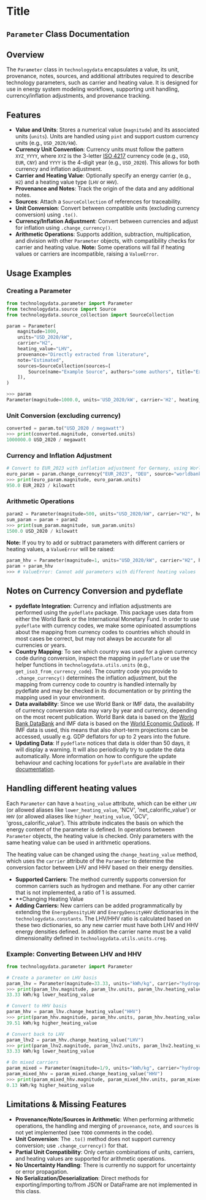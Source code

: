 # Title

<!--
SPDX-FileCopyrightText: The technology-data authors

SPDX-License-Identifier: MIT

-->

## `Parameter` Class Documentation

## Overview

The `Parameter` class in `technologydata` encapsulates a value, its unit, provenance, notes, sources, and additional attributes required to describe technology parameters, such as carrier and heating value. It is designed for use in energy system modeling workflows, supporting unit handling, currency/inflation adjustments, and provenance tracking.

## Features

- **Value and Units**: Stores a numerical value (`magnitude`) and its associated units (`units`). Units are handled using `pint` and support custom currency units (e.g., `USD_2020/kW`).
- **Currency Unit Convention**: Currency units must follow the pattern `XYZ_YYYY`, where `XYZ` is the 3-letter [ISO 4217](https://en.wikipedia.org/wiki/ISO_4217) currency code (e.g., `USD`, `EUR`, `CNY`) and `YYYY` is the 4-digit year (e.g., `USD_2020`). This allows for both currency and inflation adjustment.
- **Carrier and Heating Value**: Optionally specify an energy carrier (e.g., `H2`) and a heating value type (`LHV` or `HHV`).
- **Provenance and Notes**: Track the origin of the data and any additional notes.
- **Sources**: Attach a `SourceCollection` of references for traceability.
- **Unit Conversion**: Convert between compatible units (excluding currency conversion) using `.to()`.
- **Currency/Inflation Adjustment**: Convert between currencies and adjust for inflation using `.change_currency()`.
- **Arithmetic Operations**: Supports addition, subtraction, multiplication, and division with other `Parameter` objects, with compatibility checks for carrier and heating value. **Note:** Some operations will fail if heating values or carriers are incompatible, raising a `ValueError`.

## Usage Examples

### Creating a Parameter

```python
from technologydata.parameter import Parameter
from technologydata.source import Source
from technologydata.source_collection import SourceCollection

param = Parameter(
    magnitude=1000,
    units="USD_2020/kW",
    carrier="H2",
    heating_value="LHV",
    provenance="Directly extracted from literature",
    note="Estimated",
    sources=SourceCollection(sources=[
        Source(name="Example Source", authors="some authors", title="Example Title")
    ]),
)

>>> param
Parameter(magnitude=1000.0, units='USD_2020/kW', carrier='H2', heating_value='LHV', provenance='literature', note='Estimated', sources=SourceCollection(sources=[Source(name='Example Source', authors='some authors', title='Example Title')]))
```

### Unit Conversion (excluding currency)

```python
converted = param.to("USD_2020 / megawatt")
>>> print(converted.magnitude, converted.units)
1000000.0 USD_2020 / megawatt
```

### Currency and Inflation Adjustment

```python
# Convert to EUR_2023 with inflation adjustment for Germany, using World Bank data
euro_param = param.change_currency("EUR_2023", "DEU", source="worldbank")
>>> print(euro_param.magnitude, euro_param.units)
950.0 EUR_2023 / kilowatt
```

### Arithmetic Operations

```python
param2 = Parameter(magnitude=500, units="USD_2020/kW", carrier="H2", heating_value="LHV")
sum_param = param + param2
>>> print(sum_param.magnitude, sum_param.units)
1500.0 USD_2020 / kilowatt
```

**Note:** If you try to add or subtract parameters with different carriers or heating values, a `ValueError` will be raised:

```python
param_hhv = Parameter(magnitude=1, units="USD_2020/kW", carrier="H2", heating_value="HHV")
param + param_hhv
>>> # ValueError: Cannot add parameters with different heating values
```

## Notes on Currency Conversion and pydeflate

- **pydeflate Integration**: Currency and inflation adjustments are performed using the `pydeflate` package. This package uses data from either the World Bank or the International Monetary Fund. In order to use `pydeflate` with currency codes, we make some opinioated assumptions about the mapping from currency codes to countries which should in most cases be correct, but may not always be accurate for all currencies or years.
- **Country Mapping**: To see which country was used for a given currency code during conversion, inspect the mapping in `pydeflate` or use the helper functions in `technologydata.utils.units` (e.g., `get_iso3_from_currency_code`). The country code you provide to `.change_currency()` determines the inflation adjustment, but the mapping from currency code to country is handled internally by pydeflate and may be checked in its documentation or by printing the mapping used in your environment.
- **Data availability**: Since we use World Bank or IMF data, the availability of currency conversion data may vary by year and currency, depending on the most recent publication. World Bank data is based on the [World Bank DataBank](https://databank.worldbank.org/home.aspx) and IMF data is based on the [World Economic Outlook](https://www.imf.org/en/Publications/WEO). If IMF data is used, this means that also short-term projections can be accessed, usually e.g. GDP deflators for up to 2 years into the future.
- **Updating Data**: If `pydeflate` notices that data is older than 50 days, it will display a warning. It will also periodically try to update the data automatically. More information on how to configure the update behaviour and caching locations for `pydeflate` are available in their [documentation](https://github.com/jm-rivera/pydeflate).

## Handling different heating values

Each `Parameter` can have a `heating_value` attribute, which can be either `LHV` (or allowed aliases like `lower_heating_value`, 'NCV', 'net_calorific_value') or `HHV` (or allowed aliases like `higher_heating_value`, 'GCV', 'gross_calorific_value').
This attribute indicates the basis on which the energy content of the parameter is defined.
In operations between `Parameter` objects, the heating value is checked.
Only parameters with the same heating value can be used in arithmetic operations.

The heating value can be changed using the `change_heating_value` method, which uses the `carrier` attribute of the `Parameter` to determine the conversion factor between LHV and HHV based on their energy densities.

- **Supported Carriers:** The method currently supports conversion for common carriers such as hydrogen and methane. For any other carrier that is not implemented, a ratio of 1 is assumed.
- **Changing Heating Value
- **Adding Carriers:** New carriers can be added programmatically by extending the `EnergyDensityLHV` and `EnergyDensityHHV` dictionaries in the `technologydata.constants`. The LHV/HHV ratio is calculated based on these two dictionaries, so any new carrier must have both LHV and HHV energy densities defined. In addition the carrier name must be a valid dimensionality defined in `technologydata.utils.units.creg`.

### Example: Converting Between LHV and HHV

```python
from technologydata.parameter import Parameter

# Create a parameter on LHV basis
param_lhv = Parameter(magnitude=33.33, units="kWh/kg", carrier="hydrogen", heating_value="LHV")
>>> print(param_lhv.magnitude, param_lhv.units, param_lhv.heating_value)
33.33 kWh/kg lower_heating_value

# Convert to HHV basis
param_hhv = param_lhv.change_heating_value("HHV")
>>> print(param_hhv.magnitude, param_hhv.units, param_hhv.heating_value)
39.51 kWh/kg higher_heating_value

# Convert back to LHV
param_lhv2 = param_hhv.change_heating_value("LHV")
>>> print(param_lhv2.magnitude, param_lhv2.units, param_lhv2.heating_value)
33.33 kWh/kg lower_heating_value

# On mixed carriers
param_mixed = Parameter(magnitude=1/9, units="kWh/kg", carrier="hydrogen / water", heating_value="LHV")
param_mixed_hhv = param_mixed.change_heating_value("HHV")
>>> print(param_mixed_hhv.magnitude, param_mixed_hhv.units, param_mixed_hhv.heating_value)
0.13 kWh/kg higher_heating_value
```

## Limitations & Missing Features

- **Provenance/Note/Sources in Arithmetic**: When performing arithmetic operations, the handling and merging of `provenance`, `note`, and `sources` is not yet implemented (see `TODO` comments in the code).
- **Unit Conversion**: The `.to()` method does not support currency conversion; use `.change_currency()` for that.
- **Partial Unit Compatibility**: Only certain combinations of units, carriers, and heating values are supported for arithmetic operations.
- **No Uncertainty Handling**: There is currently no support for uncertainty or error propagation.
- **No Serialization/Deserialization**: Direct methods for exporting/importing to/from JSON or DataFrame are not implemented in this class.
